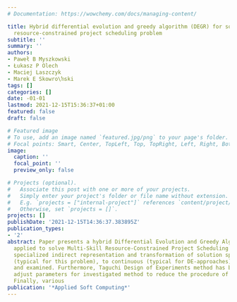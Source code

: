```yaml
---
# Documentation: https://wowchemy.com/docs/managing-content/

title: Hybrid differential evolution and greedy algorithm (DEGR) for solving multi-skill
  resource-constrained project scheduling problem
subtitle: ''
summary: ''
authors:
- Paweł B Myszkowski
- Łukasz P Olech
- Maciej Laszczyk
- Marek E Skowro\ŉski
tags: []
categories: []
date: -01-01
lastmod: 2021-12-15T15:36:37+01:00
featured: false
draft: false

# Featured image
# To use, add an image named `featured.jpg/png` to your page's folder.
# Focal points: Smart, Center, TopLeft, Top, TopRight, Left, Right, BottomLeft, Bottom, BottomRight.
image:
  caption: ''
  focal_point: ''
  preview_only: false

# Projects (optional).
#   Associate this post with one or more of your projects.
#   Simply enter your project's folder or file name without extension.
#   E.g. `projects = ["internal-project"]` references `content/project/deep-learning/index.md`.
#   Otherwise, set `projects = []`.
projects: []
publishDate: '2021-12-15T14:36:37.383895Z'
publication_types:
- '2'
abstract: Paper presents a hybrid Differential Evolution and Greedy Algorithm (DEGR)
  applied to solve Multi-Skill Resource-Constrained Project Scheduling Problem. The
  specialized indirect representation and transformation of solution space from discrete
  (typical for this problem), to continuous (typical for DE-approaches) are proposed
  and examined. Furthermore, Taguchi Design of Experiments method has been used to
  adjust parameters for investigated method to reduce the procedure of experiments.
  Finally, various
publication: '*Applied Soft Computing*'
---
```

